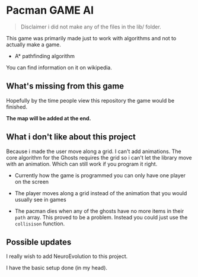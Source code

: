 # Pacman GAME AI

> Disclaimer i did not make any of the files in the lib/ folder.

This game was primarily made just to work with algorithms and not to actually make a game.

* A* pathfinding algorithm

You can find information on it on wikipedia.

## What's missing from this game

Hopefully by the time people view this repository the game would be finished.

**The map will be added at the end.**

## What i don't like about this project

Because i made the user move along a grid. I can't add animations.
The core algorithm for the Ghosts requires the grid so i can't let the library move with an animation.
Which can still work if you program it right.

* Currently how the game is programmed you can only have one player on the screen

* The player moves along a grid instead of the animation that you would usually see in games

* The pacman dies when any of the ghosts have no more items in their `path` array. This proved to be a problem. Instead you could just use the `collisison` function.

## Possible updates

I really wish to add NeuroEvolution to this project.

I have the basic setup done (in my head).
